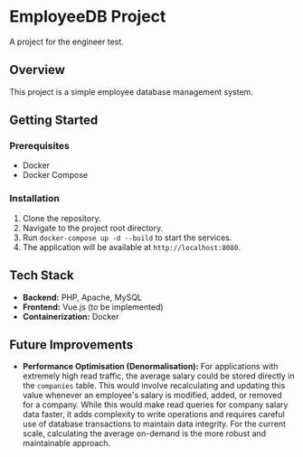 # EmployeeDB Project

A project for the engineer test.

## Overview

This project is a simple employee database management system.

## Getting Started

### Prerequisites

*   Docker
*   Docker Compose

### Installation

1.  Clone the repository.
2.  Navigate to the project root directory.
3.  Run `docker-compose up -d --build` to start the services.
4.  The application will be available at `http://localhost:8080`.

## Tech Stack

*   **Backend:** PHP, Apache, MySQL
*   **Frontend:** Vue.js (to be implemented)
*   **Containerization:** Docker

## Future Improvements

*   **Performance Optimisation (Denormalisation):** For applications with extremely high read traffic, the average salary could be stored directly in the `companies` table. This would involve recalculating and updating this value whenever an employee's salary is modified, added, or removed for a company. While this would make read queries for company salary data faster, it adds complexity to write operations and requires careful use of database transactions to maintain data integrity. For the current scale, calculating the average on-demand is the more robust and maintainable approach.